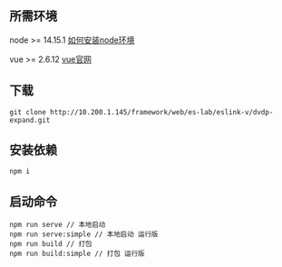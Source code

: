 ## 所需环境
node >= 14.15.1 [如何安装node环境](/help/HowToDeployNode)

vue >= 2.6.12 [vue官网](https://cn.vuejs.org/)

## 下载
```
git clone http://10.200.1.145/framework/web/es-lab/eslink-v/dvdp-expand.git
```

## 安装依赖
```
npm i 
```

## 启动命令
```
npm run serve // 本地启动
npm run serve:simple // 本地启动 运行版
npm run build // 打包
npm run build:simple // 打包 运行版
```
